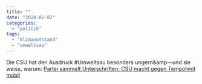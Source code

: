 ```yaml
---
title: ""
date: "2020-02-02"
categories: 
  - "politik"
tags: 
  - "klimanotstand"
  - "umweltsau"
---
```


Die CSU hat den Ausdruck #Umweltsau besonders ungern&amp—und sie weiss, warum: [Partei sammelt Unterschriften: CSU macht gegen Tempolimit mobil](https://www.n-tv.de/politik/CSU-macht-gegen-Tempolimit-mobil-article21550011.html "CSU macht gegen Tempolimit mobil")
